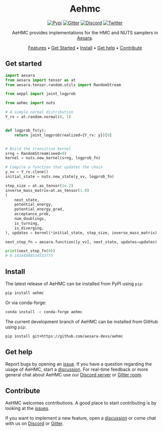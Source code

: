 <div align="center">

# Aehmc

[![Pypi][pypi-badge]][pypi]
[![Gitter][gitter-badge]][gitter]
[![Discord][discord-badge]][discord]
[![Twitter][twitter-badge]][twitter]

AeHMC provides implementations for the HMC and NUTS samplers in [Aesara](https://github.com/aesara-devs/aesara).

[Features](#features) •
[Get Started](#get-started) •
[Install](#install) •
[Get help](#get-help) •
[Contribute](#contribute)

</div>

## Get started

``` python
import aesara
from aesara import tensor as at
from aesara.tensor.random.utils import RandomStream

from aeppl import joint_logprob

from aehmc import nuts

# A simple normal distribution
Y_rv = at.random.normal(0, 1)


def logprob_fn(y):
    return joint_logprob(realized={Y_rv: y})[0]


# Build the transition kernel
srng = RandomStream(seed=0)
kernel = nuts.new_kernel(srng, logprob_fn)

# Compile a function that updates the chain
y_vv = Y_rv.clone()
initial_state = nuts.new_state(y_vv, logprob_fn)

step_size = at.as_tensor(1e-2)
inverse_mass_matrix=at.as_tensor(1.0)
(
    next_state,
    potential_energy,
    potential_energy_grad,
    acceptance_prob,
    num_doublings,
    is_turning,
    is_diverging,
), updates = kernel(*initial_state, step_size, inverse_mass_matrix)

next_step_fn = aesara.function([y_vv], next_state, updates=updates)

print(next_step_fn(0))
# 0.14344008534533775
```

## Install

The latest release of AeHMC can be installed from PyPI using ``pip``:

``` bash
pip install aehmc
```

Or via conda-forge:

``` bash
conda install -c conda-forge aehmc
```

The current development branch of AeHMC can be installed from GitHub using ``pip``:

``` bash
pip install git+https://github.com/aesara-devs/aehmc
```

## Get help

Report bugs by opening an [issue][issues]. If you have a question regarding the usage of AeHMC, start a [discussion][discussions]. For real-time feedback or more general chat about AeHMC use our [Discord server][discord] or [Gitter room][gitter].

## Contribute

AeHMC welcomes contributions. A good place to start contributing is by looking at the [issues][issues].

If you want to implement a new feature, open a [discussion][discussions] or come chat with us on [Discord][discord] or [Gitter][gitter].

[contributors]: https://github.com/aesara-devs/aehmc/graphs/contributors
[contributors-badge]: https://img.shields.io/github/contributors/aesara-devs/aehmc?style=flat-square&logo=github&logoColor=white&color=ECEFF4
[discussions]: https://github.com/aesara-devs/aehmc/discussions
[downloads-badge]: https://img.shields.io/pypi/dm/aehmc?style=flat-square&logo=pypi&logoColor=white&color=8FBCBB
[discord]: https://discord.gg/h3sjmPYuGJ
[discord-badge]: https://img.shields.io/discord/1072170173785723041?color=81A1C1&logo=discord&logoColor=white&style=flat-square
[gitter]: https://gitter.im/aesara-devs/aehmc
[gitter-badge]: https://img.shields.io/gitter/room/aesara-devs/aehmc?color=81A1C1&logo=matrix&logoColor=white&style=flat-square
[issues]: https://github.com/aesara-devs/aehmc/issues
[releases]: https://github.com/aesara-devs/aehmc/releases
[twitter]: https://twitter.com/AesaraDevs
[twitter-badge]: https://img.shields.io/twitter/follow/AesaraDevs?style=social
[pypi]: https://pypi.org/project/aehmc/
[pypi-badge]: https://img.shields.io/pypi/v/aehmc?color=ECEFF4&logo=python&logoColor=white&style=flat-square
